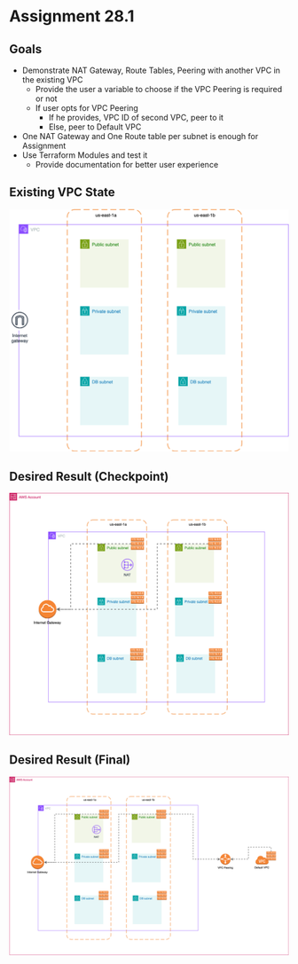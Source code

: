 # Assignment 28.1

## Goals

- Demonstrate NAT Gateway, Route Tables, Peering with another VPC in the existing VPC
  - Provide the user a variable to choose if the VPC Peering is required or not
  - If user opts for VPC Peering
    - If he provides, VPC ID of second VPC, peer to it
    - Else, peer to Default VPC
- One NAT Gateway and One Route table per subnet is enough for Assignment
- Use Terraform Modules and test it
  - Provide documentation for better user experience

## Existing VPC State

![](./vpc-v1.drawio.svg)

## Desired Result (Checkpoint)

![](./vpc-v2.drawio.svg)

## Desired Result (Final)

![](./vpc-v3.drawio.svg)
